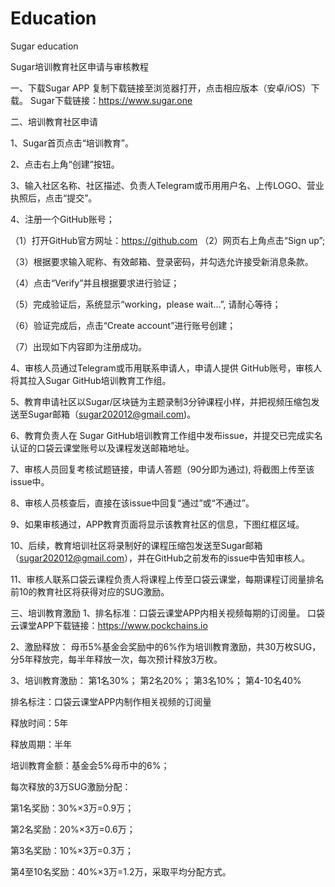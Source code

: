 # Education
Sugar education

Sugar培训教育社区申请与审核教程

一、下载Sugar APP
复制下载链接至浏览器打开，点击相应版本（安卓/iOS）下载。
Sugar下载链接：https://www.sugar.one

二、培训教育社区申请

1、Sugar首页点击“培训教育”。
  







2、点击右上角“创建”按钮。
  

3、输入社区名称、社区描述、负责人Telegram或币用用户名、上传LOGO、营业执照后，点击“提交”。
  
4、注册一个GitHub账号；

（1）打开GitHub官方网址：https://github.com
（2）网页右上角点击“Sign up”;

（3）根据要求输入昵称、有效邮箱、登录密码，并勾选允许接受新消息条款。

（4）点击“Verify”并且根据要求进行验证；


（5）完成验证后，系统显示“working，please wait...”, 请耐心等待；

（6）验证完成后，点击“Create account”进行账号创建；

（7）出现如下内容即为注册成功。

4、审核人员通过Telegram或币用联系申请人，申请人提供 GitHub账号，审核人将其拉入Sugar GitHub培训教育工作组。

5、教育申请社区以Sugar/区块链为主题录制3分钟课程小样，并把视频压缩包发送至Sugar邮箱（sugar202012@gmail.com)。

6、教育负责人在 Sugar GitHub培训教育工作组中发布issue，并提交已完成实名认证的口袋云课堂账号以及课程发送邮箱地址。



7、审核人员回复考核试题链接，申请人答题（90分即为通过), 将截图上传至该issue中。

8、审核人员核查后，直接在该issue中回复“通过”或“不通过”。

9、如果审核通过，APP教育页面将显示该教育社区的信息，下图红框区域。
  

10、后续，教育培训社区将录制好的课程压缩包发送至Sugar邮箱（sugar202012@gmail.com），并在GitHub之前发布的issue中告知审核人。

11、审核人联系口袋云课程负责人将课程上传至口袋云课堂，每期课程订阅量排名前10的教育社区将获得对应的SUG激励。


三、培训教育激励
1、排名标准：口袋云课堂APP内相关视频每期的订阅量。
口袋云课堂APP下载链接：https://www.pockchains.io

2、激励释放：
母币5%基金会奖励中的6%作为培训教育激励，共30万枚SUG，分5年释放完，每半年释放一次，每次预计释放3万枚。

3、培训教育激励：
第1名30%；
第2名20%；
第3名10%；
第4-10名40%	

排名标注：口袋云课堂APP内制作相关视频的订阅量

释放时间：5年	

释放周期：半年

培训教育金额：基金会5%母币中的6%；

每次释放的3万SUG激励分配：

第1名奖励：30%×3万=0.9万；

第2名奖励：20%×3万=0.6万；

第3名奖励：10%×3万=0.3万；

第4至10名奖励：40%×3万=1.2万，采取平均分配方式。
